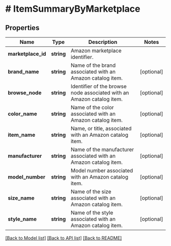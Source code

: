 # # ItemSummaryByMarketplace

## Properties

Name | Type | Description | Notes
------------ | ------------- | ------------- | -------------
**marketplace_id** | **string** | Amazon marketplace identifier. |
**brand_name** | **string** | Name of the brand associated with an Amazon catalog item. | [optional]
**browse_node** | **string** | Identifier of the browse node associated with an Amazon catalog item. | [optional]
**color_name** | **string** | Name of the color associated with an Amazon catalog item. | [optional]
**item_name** | **string** | Name, or title, associated with an Amazon catalog item. | [optional]
**manufacturer** | **string** | Name of the manufacturer associated with an Amazon catalog item. | [optional]
**model_number** | **string** | Model number associated with an Amazon catalog item. | [optional]
**size_name** | **string** | Name of the size associated with an Amazon catalog item. | [optional]
**style_name** | **string** | Name of the style associated with an Amazon catalog item. | [optional]

[[Back to Model list]](../../README.md#models) [[Back to API list]](../../README.md#endpoints) [[Back to README]](../../README.md)
